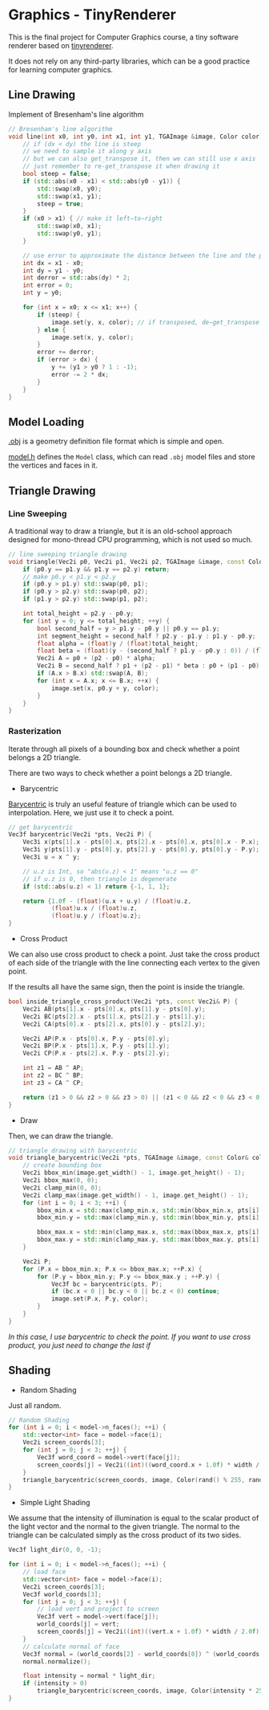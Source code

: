 # Graphics - TinyRenderer

This is the final project for Computer Graphics course, a tiny software renderer based on [tinyrenderer](https://github.com/ssloy/tinyrenderer/wiki).

It does not rely on any third-party libraries, which can be a good practice for learning computer graphics.

## Line Drawing

Implement of Bresenham's line algorithm

```c++
// Bresenham's line algorithm
void line(int x0, int y0, int x1, int y1, TGAImage &image, Color color) {
    // if (dx < dy) the line is steep
    // we need to sample it along y axis
    // but we can also get_transpose it, then we can still use x axis
    // just remember to re-get_transpose it when drawing it
    bool steep = false;
    if (std::abs(x0 - x1) < std::abs(y0 - y1)) {
        std::swap(x0, y0);
        std::swap(x1, y1);
        steep = true;
    }
    if (x0 > x1) { // make it left−to−right
        std::swap(x0, x1);
        std::swap(y0, y1);
    }

    // use error to approximate the distance between the line and the pixel, which can improve performance
    int dx = x1 - x0;
    int dy = y1 - y0;
    int derror = std::abs(dy) * 2;
    int error = 0;
    int y = y0;

    for (int x = x0; x <= x1; x++) {
        if (steep) {
            image.set(y, x, color); // if transposed, de−get_transpose
        } else {
            image.set(x, y, color);
        }
        error += derror;
        if (error > dx) {
            y += (y1 > y0 ? 1 : -1);
            error -= 2 * dx;
        }
    }
}
```

## Model Loading

[.obj](http://en.wikipedia.org/wiki/Wavefront_.obj_file) is a geometry definition file format which is simple and open.

[model.h](model.h) defines the `Model` class, which can read `.obj` model files and store the vertices and faces in it.

## Triangle Drawing

### Line Sweeping

A traditional way to draw a triangle, but it is an old-school approach designed for mono-thread CPU programming, which is not used so much.

```c++
// line sweeping triangle drawing
void triangle(Vec2i p0, Vec2i p1, Vec2i p2, TGAImage &image, const Color& color) {
    if (p0.y == p1.y && p1.y == p2.y) return;
    // make p0.y < p1.y < p2.y
    if (p0.y > p1.y) std::swap(p0, p1);
    if (p0.y > p2.y) std::swap(p0, p2);
    if (p1.y > p2.y) std::swap(p1, p2);

    int total_height = p2.y - p0.y;
    for (int y = 0; y <= total_height; ++y) {
        bool second_half = y > p1.y - p0.y || p0.y == p1.y;
        int segment_height = second_half ? p2.y - p1.y : p1.y - p0.y;
        float alpha = (float)y / (float)total_height;
        float beta = (float)(y - (second_half ? p1.y - p0.y : 0)) / (float) segment_height;
        Vec2i A = p0 + (p2 - p0) * alpha;
        Vec2i B = second_half ? p1 + (p2 - p1) * beta : p0 + (p1 - p0) * beta;
        if (A.x > B.x) std::swap(A, B);
        for (int x = A.x; x <= B.x; ++x) {
            image.set(x, p0.y + y, color);
        }
    }
}
```

### Rasterization

Iterate through all pixels of a bounding box and check whether a point belongs a 2D triangle.

There are two ways to check whether a point belongs a 2D triangle.

- Barycentric

[Barycentric](https://en.wikipedia.org/wiki/Barycentric_coordinate_system) is truly an useful feature of triangle which can be used to interpolation. Here, we just use it to check a point.

```c++
// get barycentric
Vec3f barycentric(Vec2i *pts, Vec2i P) {
    Vec3i x(pts[1].x - pts[0].x, pts[2].x - pts[0].x, pts[0].x - P.x);
    Vec3i y(pts[1].y - pts[0].y, pts[2].y - pts[0].y, pts[0].y - P.y);
    Vec3i u = x ^ y;

    // u.z is Int, so "abs(u.z) < 1" means "u.z == 0"
    // if u.z is 0, then triangle is degenerate
    if (std::abs(u.z) < 1) return {-1, 1, 1};

    return {1.0f - (float)(u.x + u.y) / (float)u.z,
            (float)u.x / (float)u.z,
            (float)u.y / (float)u.z};
}
```

- Cross Product

We can also use cross product to check a point. Just take the cross product of each side of the triangle with the line connecting each vertex to the given point. 

If the results all have the same sign, then the point is inside the triangle.

```c++
bool inside_triangle_cross_product(Vec2i *pts, const Vec2i& P) {
    Vec2i AB(pts[1].x - pts[0].x, pts[1].y - pts[0].y);
    Vec2i BC(pts[2].x - pts[1].x, pts[2].y - pts[1].y);
    Vec2i CA(pts[0].x - pts[2].x, pts[0].y - pts[2].y);

    Vec2i AP(P.x - pts[0].x, P.y - pts[0].y);
    Vec2i BP(P.x - pts[1].x, P.y - pts[1].y);
    Vec2i CP(P.x - pts[2].x, P.y - pts[2].y);

    int z1 = AB ^ AP;
    int z2 = BC ^ BP;
    int z3 = CA ^ CP;

    return (z1 > 0 && z2 > 0 && z3 > 0) || (z1 < 0 && z2 < 0 && z3 < 0);
}
```

- Draw

Then, we can draw the triangle.

```c++
// triangle drawing with barycentric
void triangle_barycentric(Vec2i *pts, TGAImage &image, const Color& color) {
    // create bounding box
    Vec2i bbox_min(image.get_width() - 1, image.get_height() - 1);
    Vec2i bbox_max(0, 0);
    Vec2i clamp_min(0, 0);
    Vec2i clamp_max(image.get_width() - 1, image.get_height() - 1);
    for (int i = 0; i < 3; ++i) {
        bbox_min.x = std::max(clamp_min.x, std::min(bbox_min.x, pts[i].x));
        bbox_min.y = std::max(clamp_min.y, std::min(bbox_min.y, pts[i].y));

        bbox_max.x = std::min(clamp_max.x, std::max(bbox_max.x, pts[i].x));
        bbox_max.y = std::min(clamp_max.y, std::max(bbox_max.y, pts[i].y));
    }

    Vec2i P;
    for (P.x = bbox_min.x; P.x <= bbox_max.x; ++P.x) {
        for (P.y = bbox_min.y; P.y <= bbox_max.y ; ++P.y) {
            Vec3f bc = barycentric(pts, P);
            if (bc.x < 0 || bc.y < 0 || bc.z < 0) continue;
            image.set(P.x, P.y, color);
        }
    }
}
```

*In this case, I use barycentric to check the point. If you want to use cross product, you just need to change the last if*

## Shading

- Random Shading

Just all random.

```c++
// Random Shading
for (int i = 0; i < model->n_faces(); ++i) {
    std::vector<int> face = model->face(i);
    Vec2i screen_coords[3];
    for (int j = 0; j < 3; ++j) {
        Vec3f word_coord = model->vert(face[j]);
        screen_coords[j] = Vec2i((int)((word_coord.x + 1.0f) * width / 2.0f), (int)((word_coord.y + 1.0f) * height / 2.0f));
    }
    triangle_barycentric(screen_coords, image, Color(rand() % 255, rand() % 255, rand() % 255, 255));
}
```

- Simple Light Shading

We assume that the intensity of illumination is equal to the scalar product of the light vector and the normal to the given triangle. The normal to the triangle can be calculated simply as the cross product of its two sides.

```c++
Vec3f light_dir(0, 0, -1);

for (int i = 0; i < model->n_faces(); ++i) {
    // load face
    std::vector<int> face = model->face(i);
    Vec2i screen_coords[3];
    Vec3f world_coords[3];
    for (int j = 0; j < 3; ++j) {
        // load vert and project to screen
        Vec3f vert = model->vert(face[j]);
        world_coords[j] = vert;
        screen_coords[j] = Vec2i((int)((vert.x + 1.0f) * width / 2.0f), (int)((vert.y + 1.0f) * height / 2.0f));
    }
    // calculate normal of face
    Vec3f normal = (world_coords[2] - world_coords[0]) ^ (world_coords[1] - world_coords[0]);
    normal.normalize();

    float intensity = normal * light_dir;
    if (intensity > 0)
        triangle_barycentric(screen_coords, image, Color(intensity * 255, intensity * 255, intensity * 255, 255));
}
```
